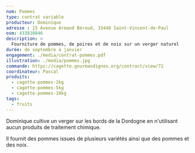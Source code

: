 ```yaml
---
nom: Pommes
type: contrat variable
producteur: Dominique
adresse : 15 Avenue Armand Béraud, 33440 Saint-Vincent-de-Paul
osm: 433810846
description: >
  Fourniture de pommes, de poires et de noix sur un verger naturel
durée: de septembre à janvier
engagement: ./media/contrat-pommes.pdf
illustration: ./media/pommes.jpg
commande: https://cagette.gourmandignes.org/contract/view/72
coordinateur: Pascal
produits:
  - cagette-pommes-2kg
  - cagette-pommes-5kg
  - cagette-pommes-10kg
tags:
  - fruits
---
```


Dominique cultive un verger sur les bords de la Dordogne en n'utilisant aucun produits de traitement chimique.

Il fournit des pommes issues de plusieurs variétés ainsi que des pommes et des noix.